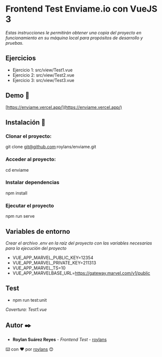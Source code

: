 # Frontend Test Enviame.io con VueJS 3

_Estas instrucciones le permitirán obtener una copia del proyecto en funcionamiento en su máquina local para propósitos de desarrollo y pruebas._

## Ejercicios

- Ejercicio 1: src/view/Test1.vue
- Ejercicio 2: src/view/Test2.vue
- Ejercicio 3: src/view/Test3.vue

## Demo 🚀

[https://enviame.vercel.app/](https://enviame.vercel.app/)

## Instalación 🔧

### Clonar el proyecto:

git clone git@github.com:roylans/enviame.git

### Acceder al proyecto:

cd enviame

### Instalar dependencias

npm install

### Ejecutar el proyecto

npm run serve

## Variables de entorno

_Crear el archivo .env en la raíz del proyecto con las variables necesarias para la ejecución del proyecto_

- VUE_APP_MARVEL_PUBLIC_KEY=12354
- VUE_APP_MARVEL_PRIVATE_KEY=211313
- VUE_APP_MARVEL_TS=10
- VUE_APP_MARVELBASE_URL=https://gateway.marvel.com/v1/public

## Test

- npm run test:unit

_Covertura:  Test1.vue_

## Autor ✒️

- **Roylan Suárez Reyes** - _Frontend Test_ - [roylans](https://github.com/roylans)

⌨️ con ❤️ por [roylans](https://github.com/roylans) 😊
